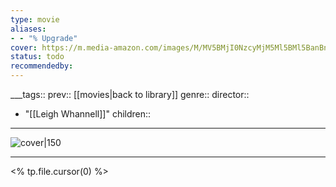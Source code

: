 ```yaml
---
type: movie
aliases:
- - "% Upgrade"
cover: https://m.media-amazon.com/images/M/MV5BMjI0NzcyMjM5Ml5BMl5BanBnXkFtZTgwMzk2NzAyNTM@._V1_SX300.jpg
status: todo
recommendedby:
---
```

___tags:: prev:: [[movies|back to library]]
genre::
director:: 
  - "[[Leigh Whannell]]"
children::
___
![cover|150](https://m.media-amazon.com/images/M/MV5BMjI0NzcyMjM5Ml5BMl5BanBnXkFtZTgwMzk2NzAyNTM@._V1_SX300.jpg)
___
<% tp.file.cursor(0) %>
